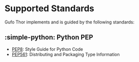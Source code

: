 # Supported Standards

Gufo Thor implements and is guided by the following standards:

## :simple-python: Python PEP

* [PEP8][PEP8]: Style Guide for Python Code
* [PEP561][PEP561]: Distributing and Packaging Type Information

[PEP8]: https://peps.python.org/pep-0008/
[PEP561]: https://peps.python.org/pep-0561/
[RFC8555]: https://datatracker.ietf.org/doc/html/rfc8555